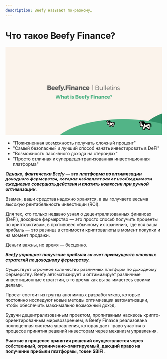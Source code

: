 ```yaml
---
description: Beefy называют по-разному…
---
```


# Что такое Beefy Finance?

![](../../.gitbook/assets/bulletin-what-is-beefy-finance.png)

* "Пожизненная возможность получать сложный процент"
* "Самый безопасный и лучший способ начать инвестировать в DeFi"
* "Возможность пассивного дохода на стероидах"
* "Просто отличная и супердецентрализованная инвестиционная платформа"

_**Однако, фактически Beefy — это платформа по оптимизации доходного фермерства, которая избавляет вас от необходимости ежедневно совершать действия и платить комиссии при ручной оптимизации.**_

Взамен, ваши средства надежно хранятся, а вы получаете весьма _высокую_ рентабельность инвестиции (ROI).

Для тех, кто только недавно узнал о децентрализованных финансах (DeFi), доходное фермерство — это просто способ получить проценты по криптоактивам, в противовес обычному их хранению, где вся ваша прибыль — это разница в стоимости криптовалюты в момент покупки и на момент продажи.

Деньги важны, но время — бесценно.

_**Beefy упрощает получение прибыли за счет преимуществ сложных стратегий по доходному фермерству.**_

Существует огромное количество различных платформ по доходному фермерству. Beefy автоматизирует и оптимизирует различные инвестиционные стратегии, в то время как вы занимаетесь своими делами.

Проект состоит из группы анонимных разработчиков, которые постоянно исследуют новые методы оптимизации автоматизации, чтобы обеспечить максимально возможный доход.

Будучи децентрализованным проектом, пропитанным насквозь крипто-ориентированным мировоззрением, в Beefy Finance реализована полноценная система управления, которая дает право участия в процессе принятия решений инвесторам через механизм управления.

**Участие в процессе принятия решений осуществляется через собственный, ограниченно-эмитируемый, дающий право на получение прибыли платформы, токен $BIFI.**
